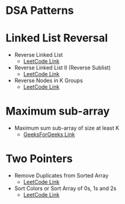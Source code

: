 # DSA Patterns

# Linked List Reversal

- Reverse Linked List
  - [LeetCode Link](https://leetcode.com/problems/reverse-linked-list/) 
- Reverse Linked List II (Reverse Sublist)
  - [LeetCode Link](https://leetcode.com/problems/reverse-linked-list-ii/) 
- Reverse Nodes in K Groups
  - [LeetCode Link](https://leetcode.com/problems/reverse-nodes-in-k-group/) 


# Maximum sub-array

- Maximum sum sub-array of size at least K
  - [GeeksForGeeks Link](https://www.geeksforgeeks.org/problems/largest-sum-subarray-of-size-at-least-k3121/1)


# Two Pointers

- Remove Duplicates from Sorted Array
  - [LeetCode Link](https://leetcode.com/problems/remove-duplicates-from-sorted-array/description/)
- Sort Colors or Sort Array of 0s, 1s and 2s
  - [LeetCode Link](https://leetcode.com/problems/sort-colors/description/)